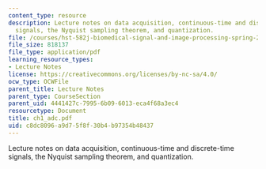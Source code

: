 ```yaml
---
content_type: resource
description: Lecture notes on data acquisition, continuous-time and discrete-time
  signals, the Nyquist sampling theorem, and quantization.
file: /courses/hst-582j-biomedical-signal-and-image-processing-spring-2007/c8dc8096a9d75f8f30b4b97354b48437_ch1_adc.pdf
file_size: 818137
file_type: application/pdf
learning_resource_types:
- Lecture Notes
license: https://creativecommons.org/licenses/by-nc-sa/4.0/
ocw_type: OCWFile
parent_title: Lecture Notes
parent_type: CourseSection
parent_uid: 4441427c-7995-6b09-6013-eca4f68a3ec4
resourcetype: Document
title: ch1_adc.pdf
uid: c8dc8096-a9d7-5f8f-30b4-b97354b48437
---
```

Lecture notes on data acquisition, continuous-time and discrete-time signals, the Nyquist sampling theorem, and quantization.